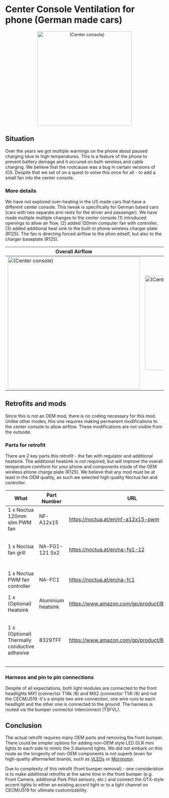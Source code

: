 # Center Console Ventilation for phone (German made cars)
<div align="center">
  <img src="https://github.com/JohnyForElectric/ID.4/assets/107234448/397d9187-5226-4cea-a617-c289e4a0f691.jpg" alt="(Center console)" width="300px">
</div>


## Situation
Over the years we got multiple warnings on the phone about paused charging tdue to high temperatures. This is a feature of the phone to prevent battery demage and it occured on both wireless and cable charging. We believe that the rootcause was a bug in certain versions of iOS. Despite that we set of on a quest to solve this once for all - to add a small fan into the center console.

### More details
We have not explored over-heating in the US made cars that have a different center console. This tweak is specifically for German based cars (cars with two separate arm rests for the driver and passenger). We have made multiple multiple changes to the center console (1) introduced openings to allow air flow, (2) added 120mm computer fan with controller, (3) added additional heat sink to the built-in phone wireless charger plate (R125). The fan is directing forced airflow to the phon eitself, but also to the charger baseplate (R125).

Overall Airflow | Phone Airflow 
---|---
<img src="https://github.com/JohnyForElectric/ID.4/assets/107234448/63b7d3d6-1ddf-422e-a84d-72fd47e59485" alt="(Center console)" width="420px"> | <img src="https://github.com/JohnyForElectric/ID.4/assets/107234448/2fc0f688-ad15-472f-ada3-875d7bfb9d9f" alt="(Center console)" width="300px">

## Retrofits and mods
Since this is not an OEM mod, there is no coding necessary for this mod. Unlike other modes, this one requires making permanent modifications to the center console to allow airflow. These modifications are not visible from the outsode.

### Parts for retrofit
There are 2 key parts this retrofit - the fan with regulator and additional heatsink. The additional heatsink is not required, but will improve the overall temperature comform for your phone and components inside of the OEM wireless phone charge plate (R125). We believe that any mod must be at least in the OEM quality, as such we selected high quality Noctua fan and controller.

What | Part Number | URL | Notes
---|---|---|---
1 x Noctua 120mm slim PWM fan | NF-A12x15 | https://noctua.at/en/nf-a12x15-pwm | Main component
1 x Noctua fan grill | NA-FG1-121 Sx2 | https://noctua.at/en/na-fg1-12 | Grill to protect the fan blades from one side
1 x Noctua PWM fan controller | NA-FC1 | https://noctua.at/en/na-fc1 | Module for setting constant fan speed
1 x (Optional) Heatsink | Aluminium heatsink | https://www.amazon.com/gp/product/B07D9ZTTN2/ | Only one is necessary
1 x (Optional) Thermally conductive adhesive | 8329TFF | https://www.amazon.com/gp/product/B07D18R5Z5/ | To attach the additional heat sink (screws or rivets can use used as well)

### Harness and pin to pin connections
Despite of all expectations, both light modules are connected to the front headlights MX1 (connector T14k /8) and MX2 (connector T14l /8) and not the CECM/J519. It's a simple two wire connection, one wire runs to each headlight and the other one is connected to the ground. The harness is routed via the bumper connector interconnect (TSFVL).


## Conclusion
  
The actual retrofit requires many OEM parts and removing the front bumper. There could be simpler options for adding non-OEM style LED DLR mini lights to each side to mimic the 3 diamond lights. We did not embark on this route as the longevity of non-OEM components is not superb (even for high-quality aftermarket brands, such as [VLEDs]([url](https://www.vleds.com/)) or [Morimoto]([url](https://www.morimotohid.com/))). 
  
Due to complexity of this retrofit (front bumper removal) - one consideration is to make additional retrofits at the same time in the front bumper (e.g. Front Camera, additional Park Pilot sensors, etc.) and connect the GTX-style accent lights to either an existing accent light or to a light channel on CECM/J519 for ultimate customizability. 
